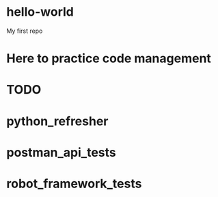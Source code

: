 # hello-world
My first repo
# Here to practice code management
# TODO
# python_refresher
# postman_api_tests
# robot_framework_tests
